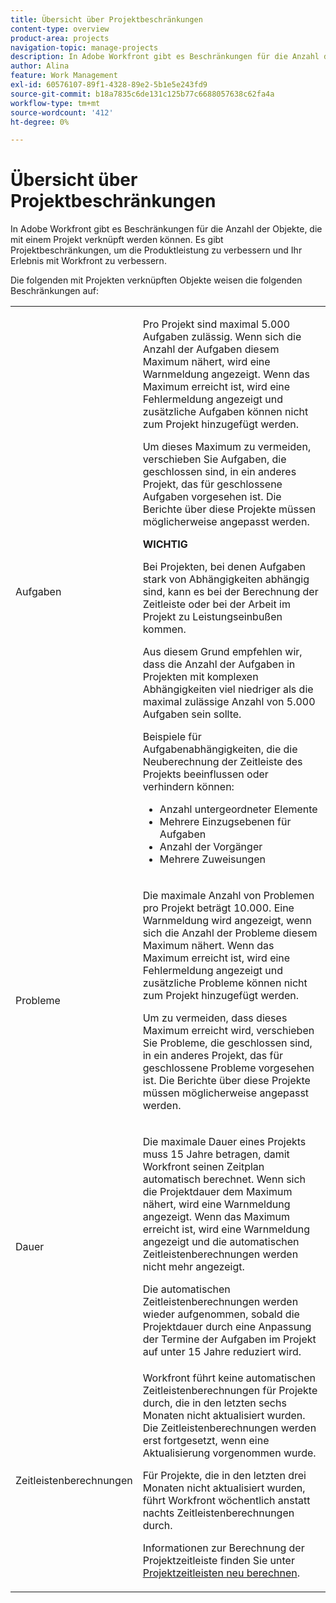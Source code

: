 ```yaml
---
title: Übersicht über Projektbeschränkungen
content-type: overview
product-area: projects
navigation-topic: manage-projects
description: In Adobe Workfront gibt es Beschränkungen für die Anzahl der Objekte, die mit einem Projekt verknüpft werden können. Es gibt Projektbeschränkungen, um die Produktleistung zu verbessern und Ihr Erlebnis mit Workfront zu verbessern.
author: Alina
feature: Work Management
exl-id: 60576107-89f1-4328-89e2-5b1e5e243fd9
source-git-commit: b18a7835c6de131c125b77c6688057638c62fa4a
workflow-type: tm+mt
source-wordcount: '412'
ht-degree: 0%

---
```


# Übersicht über Projektbeschränkungen

In Adobe Workfront gibt es Beschränkungen für die Anzahl der Objekte, die mit einem Projekt verknüpft werden können. Es gibt Projektbeschränkungen, um die Produktleistung zu verbessern und Ihr Erlebnis mit Workfront zu verbessern.

Die folgenden mit Projekten verknüpften Objekte weisen die folgenden Beschränkungen auf:

<table style="table-layout:auto"> 
 <col> 
 <col> 
 <tbody> 
  <tr> 
   <td role="rowheader"><p>Aufgaben</p></td> 
   <td>  <p>Pro Projekt sind maximal 5.000 Aufgaben zulässig. Wenn sich die Anzahl der Aufgaben diesem Maximum nähert, wird eine Warnmeldung angezeigt. Wenn das Maximum erreicht ist, wird eine Fehlermeldung angezeigt und zusätzliche Aufgaben können nicht zum Projekt hinzugefügt werden.</p> <p>Um dieses Maximum zu vermeiden, verschieben Sie Aufgaben, die geschlossen sind, in ein anderes Projekt, das für geschlossene Aufgaben vorgesehen ist. Die Berichte über diese Projekte müssen möglicherweise angepasst werden.</p>

<b>WICHTIG</b>

Bei Projekten, bei denen Aufgaben stark von Abhängigkeiten abhängig sind, kann es bei der Berechnung der Zeitleiste oder bei der Arbeit im Projekt zu Leistungseinbußen kommen.

Aus diesem Grund empfehlen wir, dass die Anzahl der Aufgaben in Projekten mit komplexen Abhängigkeiten viel niedriger als die maximal zulässige Anzahl von 5.000 Aufgaben sein sollte.

Beispiele für Aufgabenabhängigkeiten, die die Neuberechnung der Zeitleiste des Projekts beeinflussen oder verhindern können:

<ul><li>Anzahl untergeordneter Elemente</li>
   <li>Mehrere Einzugsebenen für Aufgaben</li>
   <li>Anzahl der Vorgänger</li>
   <li>Mehrere Zuweisungen</li>
   </ul>
   </td> 
  </tr> 
  <tr> 
   <td role="rowheader"><p>Probleme</p></td> 
   <td>  <p>Die maximale Anzahl von Problemen pro Projekt beträgt 10.000. Eine Warnmeldung wird angezeigt, wenn sich die Anzahl der Probleme diesem Maximum nähert. Wenn das Maximum erreicht ist, wird eine Fehlermeldung angezeigt und zusätzliche Probleme können nicht zum Projekt hinzugefügt werden.</p> <p>Um zu vermeiden, dass dieses Maximum erreicht wird, verschieben Sie Probleme, die geschlossen sind, in ein anderes Projekt, das für geschlossene Probleme vorgesehen ist. Die Berichte über diese Projekte müssen möglicherweise angepasst werden.</p> </td> 
  </tr> 
  <tr> 
   <td role="rowheader"><p>Dauer</p></td> 
   <td> <p>Die maximale Dauer eines Projekts muss 15 Jahre betragen, damit Workfront seinen Zeitplan automatisch berechnet. Wenn sich die Projektdauer dem Maximum nähert, wird eine Warnmeldung angezeigt. Wenn das Maximum erreicht ist, wird eine Warnmeldung angezeigt und die automatischen Zeitleistenberechnungen werden nicht mehr angezeigt.</p> <p>Die automatischen Zeitleistenberechnungen werden wieder aufgenommen, sobald die Projektdauer durch eine Anpassung der Termine der Aufgaben im Projekt auf unter 15 Jahre reduziert wird.</p> </td> 
  </tr> 
  <tr> 
   <td role="rowheader"><p>Zeitleistenberechnungen</p></td> 
   <td>Workfront führt keine automatischen Zeitleistenberechnungen für Projekte durch, die in den letzten sechs Monaten nicht aktualisiert wurden. Die Zeitleistenberechnungen werden erst fortgesetzt, wenn eine Aktualisierung vorgenommen wurde.<p>Für Projekte, die in den letzten drei Monaten nicht aktualisiert wurden, führt Workfront wöchentlich anstatt nachts Zeitleistenberechnungen durch.</p><p>Informationen zur Berechnung der Projektzeitleiste finden Sie unter <a href="../../../manage-work/projects/manage-projects/recalculate-project-timeline.md" class="MCXref xref">Projektzeitleisten neu berechnen</a>. </p></td> 
  </tr> 
 </tbody> 
</table>

<!-- Notes from the table: 
     <p>For tasks limits: (This is NOT TRUE , but the PMs always wanted this to stay the way it is because they don't want customers creating projects bigger than this.)</p>
    <p>For issue limits: (this is true only for some clusters; according to Anna A., some clusters are set to a million.)</p>
    -->
